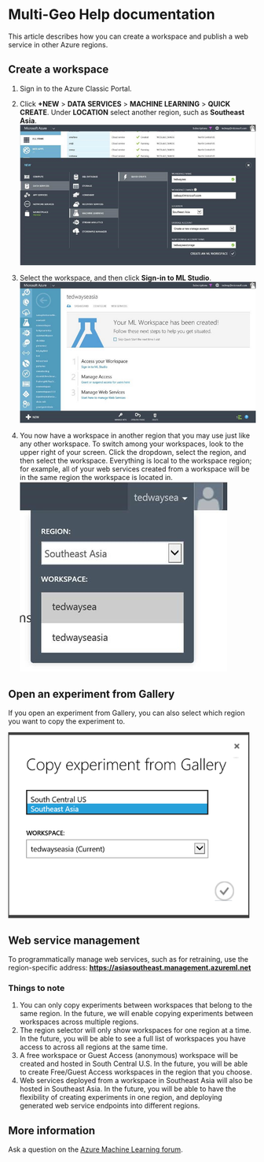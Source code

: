 <properties
   pageTitle="Multi-Geo Help documentation | Microsoft Azure"
   description="Learn how to create a workspace and publish a web service in an Azure region different from the South Central United States (SCUS) Azure region."
   services="machine-learning"
   documentationCenter=""
   authors="tedway"
   manager="paulettm"
   editor="rmca14"
   tags=""/>

<tags
   ms.service="machine-learning"
   ms.devlang="na"
   ms.topic="article"
   ms.tgt_pltfrm="na"
   ms.workload="na"
   ms.date="11/23/2015"
   ms.author="tedway; neerajkh"/>

# Multi-Geo Help documentation
This article describes how you can create a workspace and publish a web service in other Azure regions.

## Create a workspace
1. Sign in to the Azure Classic Portal.

2. Click **+NEW** > **DATA SERVICES** > **MACHINE LEARNING** > **QUICK CREATE**.  Under **LOCATION** select another region, such as **Southeast Asia**.
![Multi-Geo Help image 1][1]

3. Select the workspace, and then click **Sign-in to ML Studio**.
![Multi-Geo Help image 2][2]

4. You now have a workspace in another region that you may use just like any other workspace. To switch among your workspaces, look to the upper right of your screen. Click the dropdown, select the region, and then select the workspace. Everything is local to the workspace region; for example, all of your web services created from a workspace will be in the same region the workspace is located in.
![Multi-Geo Help image 3][3]


## Open an experiment from Gallery
If you open an experiment from Gallery, you can also select which region you want to copy the experiment to.

![Multi-Geo Help image 4][4a]

## Web service management
To programmatically manage web services, such as for retraining, use the region-specific address: **https://asiasoutheast.management.azureml.net**

### Things to note
1. You can only copy experiments between workspaces that belong to the same region. In the future, we will enable copying experiments between workspaces across multiple regions.
2. The region selector will only show workspaces for one region at a time. In the future, you will be able to see a full list of workspaces you have access to across all regions at the same time.  
3. A free workspace or Guest Access (anonymous) workspace will be created and hosted in South Central U.S. In the future, you will be able to create Free/Guest Access workspaces in the region that you choose.  
4. Web services deployed from a workspace in Southeast Asia will also be hosted in Southeast Asia. In the future, you will be able to have the flexibility of creating experiments in one region, and deploying generated web service endpoints into different regions.  

## More information
Ask a question on the [Azure Machine Learning forum](https://social.msdn.microsoft.com/Forums/azure/home?forum=MachineLearning).

<!--Image references-->

[1]: ./media/machine-learning-multi-geo/multi-geo_1.png
[2]: ./media/machine-learning-multi-geo/multi-geo_2.png
[3]: ./media/machine-learning-multi-geo/multi-geo_3.png
[4a]: ./media/machine-learning-multi-geo/multi-geo_4a.png
